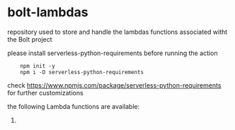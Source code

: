 # bolt-lambdas

repository used to store and handle the lambdas functions associated witht the Bolt project

please install serverless-python-requirements before running the action

        npm init -y
        npm i -D serverless-python-requirements

check https://www.npmjs.com/package/serverless-python-requirements for further customizations

the following Lambda functions are available:

1.
